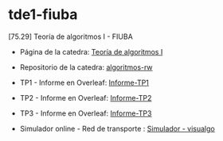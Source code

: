 # tde1-fiuba
[75.29] Teoría de algoritmos I - FIUBA

* Página de la catedra: [Teoría de algoritmos I](https://algoritmos-rw.github.io/tda/)

* Repositorio de la catedra: [algoritmos-rw](https://github.com/algoritmos-rw)

* TP1 - Informe en Overleaf: [Informe-TP1](https://www.overleaf.com/15022868bspksbtzctvy#/56976319/)

* TP2 - Informe en Overleaf: [Informe-TP2](https://www.overleaf.com/15874837yvbgnjfxcvjd#/60488692/)

* TP3 - Informe en Overleaf: [Informe-TP3](https://www.overleaf.com/16911076ykyrnrcqhbqv#/64660787/)

* Simulador online - Red de transporte : [Simulador - visualgo](https://visualgo.net/en/maxflow)
